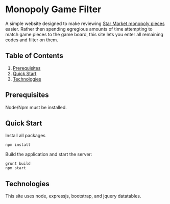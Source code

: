 # Monopoly Game Filter

A simple website designed to make reviewing [Star Market monopoly pieces](http://starmarket.mywebgrocer.com/MarketLanding?mwgelpcid=34d81b52-35c5-481b-aa69-ffe7e98a1ba0&geo=1&mwgelpadorigin=_pn=ext|a=ALB|cn=MPY16|mct=DSLD|r=STMK&utm_source=EXT&utm_medium=DSLD&utm_campaign=ALB_MPY16&_ga=1.38374240.2143389729.1460981268) 
easier. Rather then spending egregious amounts of time attempting to match game pieces to the game board, this site
lets you enter all remaining codes and filter on them.

## Table of Contents
1. [Prerequisites](#prerequisites)
2. [Quick Start](#quickStart)
3. [Technologies](#technologies)

## <a name="prerequisites"></a>Prerequisites
Node/Npm must be installed. 

## <a name="quickStart"></a>Quick Start
Install all packages

    npm install
    
Build the application and start the server:

    grunt build
    npm start
    

## <a name="technologies"></a>Technologies
This site uses node, expressjs, bootstrap, and jquery datatables.



